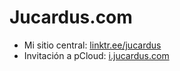 # Jucardus.com

* Mi sitio central: [linktr.ee/jucardus](https://linktr.ee/jucardus)
* Invitación a pCloud: [i.jucardus.com](https://i.jucardus.com)
